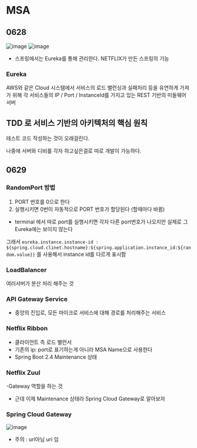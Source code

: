 # MSA
## 0628

![image](https://user-images.githubusercontent.com/46432606/176067434-8cf39f80-f476-41de-9e54-0dcf37fe0ebc.png)
![image](https://user-images.githubusercontent.com/46432606/176067583-b0806001-2a28-4f64-9d16-ee1d6243fe12.png)

- 스프링에서는 Eureka를 통해 관리한다. NETFLIX가 만든 스프링의 기능 

### Eureka
AWS와 같은 Cloud 시스템에서 서비스의 로드 밸런싱과 실패처리 등을 유연하게 가져가 위해 각 서비스들의 IP / Port / InstanceId를 가지고 있는 REST 기반의 미들웨어 서버


## TDD 로 서비스 기반의 아키텍처의 핵심 원칙 
테스트 코드 작성하는 것이 오래걸린다. 

나중에 서버와 디비를 각자 하고싶은걸로 따로 개발이 가능하다. 


## 0629

### RandomPort 방법
1. PORT 번호를 0으로 한다
2. 실행시키면 0번이 자동적으로 PORT 번호가 할당된다 (할때마다 바뀜)

- terminal 에서 따로 port를 실행시키면 각자 다른 port번호가 나오지만 실제로 그 Eureka에는 보이지 않는다

그래서 `eureka.instance.instance-id : ${spring.cloud.clinet.hostname}:${spring.application.instance_id:${random.value}}`
를 사용해서 instance id를 다르게 표시함

### LoadBalancer 
여러서버가 분산 처리 해주는 것 

### API Gateway Service
- 중앙의 진입로, 모든 마이크로 서비스에 대해 경로를 처리해주는 서비스

### Netflix Ribbon
- 클라이언트 측 로드 밸런서
- 기존의 ip: port로 표기하는게 아니라 MSA Name으로 사용한다
- Spring Boot 2.4 Maintenance 상태 

### Netflix Zuul 
-Gateway 역할을 하는 것 
- 근데 이제 Maintenance 상태라 Spring Cloud Gateway로 알아보자

### Spring Cloud Gateway 
![image](https://user-images.githubusercontent.com/46432606/176425913-8067dcc8-de4f-4f92-adff-cebc9017f4a2.png)

* 주의 : url아님 uri 임
